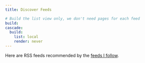 ```yaml
---
title: Discover Feeds

# Build the list view only, we don't need pages for each feed
build:
cascade:
  build:
    list: local
    render: never
---
```

Here are RSS feeds recommended by the [feeds I follow](/following).
